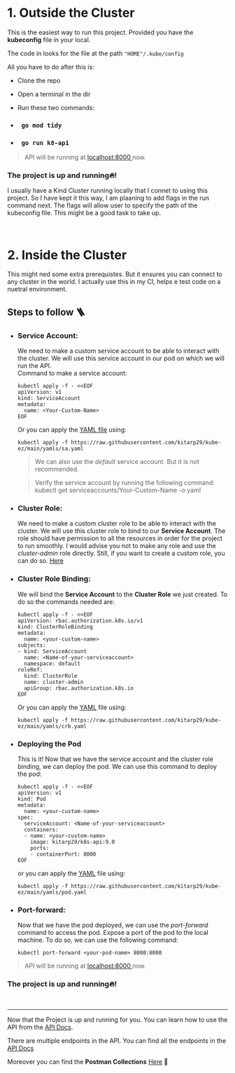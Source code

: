 # 1. **Outside** the Cluster
This is the easiest way to run this project. Provided you have the **kubeconfig** file in your local.

The code in looks for the file at the path ```"HOME"/.kube/config```

All you have to do after this is:
- Clone the repo
- Open a terminal in the dir
- Run these two commands:

- ### ``` go mod tidy```

- ### ``` go run k8-api```


 > API will be running at <a href="localhost:8000/"> localhost:8000 </a> now.
  ### **The project is up and running🔥!**

I usually have a Kind Cluster running locally that I connet to using this project. So I have kept it this way, I am plaaning to add flags in the run command next. The flags will allow user to specify the path of the kubeconfig file. This might be a good task to take up.


<br>

# 2. **Inside** the Cluster

This might ned some extra prerequistes. But it ensures you can connect to any cluster in the world. I actually use this in my CI, helps e test code on a nuetral environment. 

## **Steps to follow** 🪜
- ### **Service Account**:

  We need to make a custom service account to be able to interact with the cluster. We will use this service account in our pod on which we will run the API.</br>
 Command to make a service account: </br>
    ```
    kubectl apply -f - <<EOF
    apiVersion: v1
    kind: ServiceAccount
    metadata:
      name: <Your-Custom-Name>
    EOF
    ```
  Or you can apply the [YAML file](https://raw.githubusercontent.com/kitarp29/kube-ez/main/yamls/sa.yaml) using:
  ```
  kubectl apply -f https://raw.githubusercontent.com/kitarp29/kube-ez/main/yamls/sa.yaml
  ```
   > We can also use the *default* service account. But it is not recommended.
  
  > Verify the service account by running the following command: kubectl get serviceaccounts/Your-Custom-Name -o yaml
- ### **Cluster Role**:
  
  We need to make a custom cluster role to be able to interact with the cluster. We will use this cluster role to bind to our **Service Account**. The role should have permission to all the resources in order for the project to run smoothly.
  I would advise you not to make any role and use the *cluster-admin* role directly. Still, if you want to create a custom role, you can do so. [Here](https://kubernetes.io/docs/reference/access-authn-authz/rbac/)
  </br>

- ### **Cluster Role Binding**:

  We will bind the **Service Account** to the **Cluster Role** we just created. To do so the commands needed are:

  ```
  kubectl apply -f - <<EOF
  apiVersion: rbac.authorization.k8s.io/v1
  kind: ClusterRoleBinding
  metadata:
    name: <your-custom-name>
  subjects:
  - kind: ServiceAccount
    name: <Name-of-your-serviceaccount> 
    namespace: default
  roleRef:
    kind: ClusterRole
    name: cluster-admin
    apiGroup: rbac.authorization.k8s.io
  EOF
  ```

  Or you can apply the [YAML](https://raw.githubusercontent.com/kitarp29/kube-ez/main/yamls/crb.yaml) file using:

  ```
  kubectl apply -f https://raw.githubusercontent.com/kitarp29/kube-ez/main/yamls/crb.yaml
  ```

- ### **Deploying the Pod**

  This is it! Now that we have the service account and the cluster role binding, we can deploy the pod. We can use this command to deploy the pod:

  ```
  kubectl apply -f - <<EOF 
  apiVersion: v1
  kind: Pod
  metadata:
    name: <your-custom-name>
  spec:
    serviceAccount: <Name-of-your-serviceaccount> 
    containers:
    - name: <your-custom-name>
      image: kitarp29/k8s-api:9.0
      ports:
      - containerPort: 8000
  EOF
  ```
  or you can apply the [YAML](https://raw.githubusercontent.com/kitarp29/kube-ez/main/yamls/pod.yaml) file using:

  ```
  kubectl apply -f https://raw.githubusercontent.com/kitarp29/kube-ez/main/yamls/pod.yaml
  ```
- ### **Port-forward**:
  
  Now that we have the pod deployed, we can use the *port-forward* command to access the pod. Expose a port of the pod to the local machine.
  To do so, we can use the following command:

  ```
  kubectl port-forward <your-pod-name> 8000:8000
  ```
> API will be running at <a href="localhost:8000/"> localhost:8000 </a> now.
  ### **The project is up and running🔥!**

<br> <hr>

  Now that the Project is up and running for you. 
  You can learn how to use the API from the [API Docs](https://github.com/kitarp29/kube-ez/blob/main/API_DOCS.md).

  There are multiple endpoints in the API. You can find all the endpoints in the [API Docs](https://github.com/kitarp29/kube-ez/blob/main/API_DOCS.md)

  Moreover you can find the **Postman Collections** [Here](https://www.getpostman.com/collections/b14cdaad336ab81340b5) 📮
